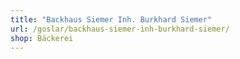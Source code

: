 ```yaml
---
title: "Backhaus Siemer Inh. Burkhard Siemer"
url: /goslar/backhaus-siemer-inh-burkhard-siemer/
shop: Bäckerei
---
```

